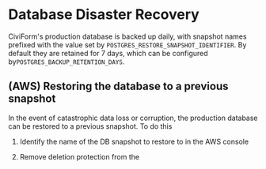 # Database Disaster Recovery

CiviForm's production database is backed up daily, with snapshot names prefixed with the value set by `POSTGRES_RESTORE_SNAPSHOT_IDENTIFIER`. By default they are retained for 7 days, which can be configured by`POSTGRES_BACKUP_RETENTION_DAYS`.

## (AWS) Restoring the database to a previous snapshot

In the event of catastrophic data loss or corruption, the production database can be restored to a previous
snapshot. To do this

1. Identify the name of the DB snapshot to restore to in the AWS console


2. Remove deletion protection from the  
